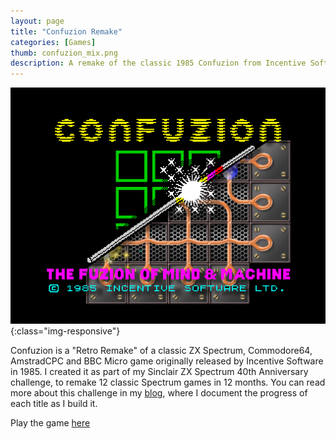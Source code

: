 ```yaml
---
layout: page
title: "Confuzion Remake"
categories: [Games]
thumb: confuzion_mix.png
description: A remake of the classic 1985 Confuzion from Incentive Software.
---
```


![Confuzion Remake](/images/blog/confuzion_mix.png){:class="img-responsive"}

Confuzion is a "Retro Remake" of a classic ZX Spectrum, Commodore64, AmstradCPC
and BBC Micro game originally released by Incentive Software in 1985. I created
it as part of my Sinclair ZX Spectrum 40th Anniversary challenge, to remake 
12 classic Spectrum games in 12 months. You can read more about this challenge
in my [blog](/blog), where I document the progress of each title as I build it.

Play the game [here](https://indigobeetle.itch.io/confuzion)

